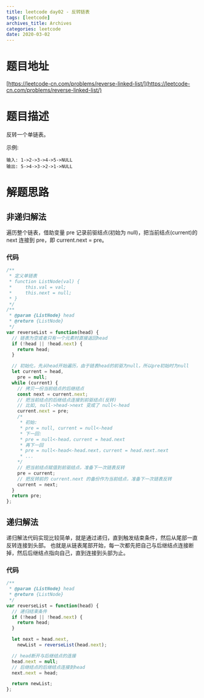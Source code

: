 ```yaml
---
title: leetcode day02 - 反转链表
tags: [leetcode]
archives_title: Archives
categories: leetcode
date: 2020-03-02
---
```


# 题目地址

[https://leetcode-cn.com/problems/reverse-linked-list/](https://leetcode-cn.com/problems/reverse-linked-list/)

# 题目描述

反转一个单链表。

示例:

```
输入: 1->2->3->4->5->NULL
输出: 5->4->3->2->1->NULL
```

# 解题思路

## 非递归解法

遍历整个链表，借助变量 pre 记录前驱结点(初始为 null)，把当前结点(current)的 next 连接到 pre，即 current.next = pre。

### 代码

```javascript
/**
 * 定义单链表
 * function ListNode(val) {
 *     this.val = val;
 *     this.next = null;
 * }
 */
/**
 * @param {ListNode} head
 * @return {ListNode}
 */
var reverseList = function(head) {
  // 链表为空或者只有一个元素时直接返回head
  if (!head || !head.next) {
    return head;
  }

  // 初始化，先从head开始遍历，由于链表head的前驱为null，所以pre初始时为null
  let current = head,
    pre = null;
  while (current) {
    // 拷贝一份当前结点的后继结点
    const next = current.next;
    // 把当前结点的后继结点连接到前驱结点(反转)
    // 比如, null->head->next 变成了 null<-head
    current.next = pre;
    /*
     * 初始:
     * pre = null, current = null<-head
     * 下一回:
     * pre = null<-head，current = head.next
     * 再下一回
     * pre = null<-head<-head.next，current = head.next.next
     * ...
    */
    // 把当前结点赋值到前驱结点，准备下一次链表反转
    pre = current;
    // 把反转前的 current.next 的备份作为当前结点，准备下一次链表反转
    current = next;
  }
  return pre;
};
```

## 递归解法

递归解法代码实现比较简单，就是通过递归，直到触发结束条件，然后从尾部一直反转连接到头部。
也就是从链表尾部开始，每一次都先把自己与后继结点连接断掉，然后后继结点指向自己，直到连接到头部为止。

### 代码

```javascript
/**
 * @param {ListNode} head
 * @return {ListNode}
 */
var reverseList = function(head) {
  // 递归结束条件
  if (!head || !head.next) {
    return head;
  }

  let next = head.next,
    newList = reverseList(head.next);

  // head断开与后继结点的连接
  head.next = null;
  // 后继结点的后继结点连接到head
  next.next = head;

  return newList;
};
```